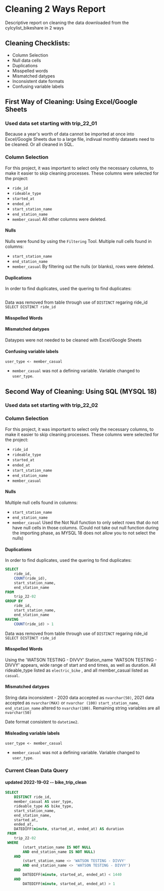 # Cleaning 2 Ways Report
Descriptive report on cleaning the data downloaded from the cylcylist_bikeshare in 2 ways
  
## Cleaning Checklists:
* Column Selection
* Null data cells
* Duplications
* Misspelled words
* Mismatched datypes
* Inconsistent date formats
* Confusing variable labels

## First Way of Cleaning: Using Excel/Google Sheets
### Used data set starting with trip_22_01
Because a year's worth of data cannot be imported at once into Excel/Google Sheets due to a large file, indivual monthly datasets need to be cleaned. Or all cleaned in SQL.

### Column Selection
For this project, it was important to select only the necessary columns, to make it easier to skip cleaning processes. These columns were selected for the project:
  * `ride_id`
  * `rideable_type`
  * `started_at`
  * `ended_at`
  * `start_station_name`
  * `end_station_name`
  * `member_casual`
All other columns were deleted.

#### Nulls
Nulls were found by using the `Filtering` Tool. Multiple null cells found in columns:
  * `start_station_name`
  * `end_station_name`
  * `member_casual`
By filtering out the nulls (or blanks), rows were deleted.

#### Duplications
In order to find duplicates, used the quering to find duplicates:
```Excel/Google Sheets

```
Data was removed from table through use of `DISTINCT` regaring ride_id  
`SELECT DISTINCT ride_id`  
 
#### Misspelled Words

  
#### Mismatched datypes
Dataypes were not needed to be cleaned with Excel/Google Sheets

#### Confusing variable labels
`user_type <- member_casual`  
* `member_casual` was not a defining variable. Variable changed to `user_type`.


## Second Way of Cleaning: Using SQL (MYSQL 18)
### Used data set starting with trip_22_02

### Column Selection
For this project, it was important to select only the necessary columns, to make it easier to skip cleaning processes. These columns were selected for the project:
  * `ride_id`
  * `rideable_type`
  * `started_at`
  * `ended_at`
  * `start_station_name`
  * `end_station_name`
  * `member_casual`

#### Nulls
Multiple null cells found in columns:
  * `start_station_name`
  * `end_station_name`
  * `member_casual`
Used the Not Null function to only select rows that do not have null cells in those columns.
(Could not take out null function during the importing phase, as MYSQL 18 does not allow you to not select the nulls)

#### Duplications
In order to find duplicates, used the quering to find duplicates:
```SQL
SELECT 
	ride_id, 
	COUNT(ride_id), 
	start_station_name, 
	end_station_name
FROM 
	trip_22-02
GROUP BY 
	ride_id, 
	start_station_name, 
	end_station_name
HAVING 
	COUNT(ride_id) > 1
```
Data was removed from table through use of `DISTINCT` regaring ride_id  
`SELECT DISTINCT ride_id`  
 
#### Misspelled Words

Using the 'WATSON TESTING - DIVVY'
Station_name 'WATSON TESTING - DIVVY' appears, wide range of start and end times, as well as duration. All rideable_type listed as `electric_bike` , and all member_casual listed as `casual`. 
  
#### Mismatched datypes
String data inconsistent - 2020 data accepted as `nvarchar(50)`, 2021 data accepted as `nvarchar(MAX)` or `nvarchar (100)` 
`start_station_name`, `end_station_name` altered to `nvarchar(100)`. Remaining string variables are all `nvarchar(50)`
 
Date format consistent to `datetime2`.

#### Misleading variable labels
`user_type <- member_casual`  
* `member_casual` was not a defining variable. Variable changed to `user_type`.  
  
### Current Clean Data Query
#### updated 2022-19-02 -- bike_trip_clean
  
```SQL
SELECT
	DISTINCT ride_id,
	member_casual AS user_type,
	rideable_type AS bike_type,
	start_station_name,
	end_station_name,
	started_at,
	ended_at,
	DATEDIFF(minute, started_at, ended_at) AS duration
 FROM
	trip_22-02
 WHERE
		(start_station_name IS NOT NULL 
		AND end_station_name IS NOT NULL)
	AND
		(start_station_name <> 'WATSON TESTING - DIVVY'
		AND end_station_name <> 'WATSON TESTING - DIVVY')
	AND
		DATEDIFF(minute, started_at, ended_at) < 1440
	AND 
		DATEDIFF(minute, started_at, ended_at) > 1
    
